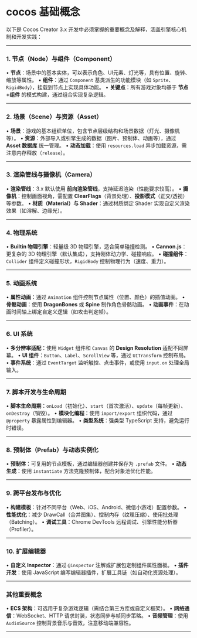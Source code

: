 # cocos 基础概念

以下是 Cocos Creator 3.x 开发中必须掌握的重要概念及解释，涵盖引擎核心机制和开发实践：

---

### 1. **节点（Node）与组件（Component）**
• **节点**：场景中的基本实体，可以表示角色、UI元素、灯光等，具有位置、旋转、缩放等属性。
• **组件**：通过 `Component` 基类派生的功能模块（如 `Sprite`、`RigidBody`），挂载到节点上实现具体功能。
• **关键点**：所有游戏对象均基于 **节点+组件** 的模式构建，通过组合实现复杂逻辑。

---

### 2. **场景（Scene）与资源（Asset）**
• **场景**：游戏的基本组织单位，包含节点层级结构和场景数据（灯光、摄像机等）。
• **资源**：外部导入或引擎生成的数据（图片、预制体、动画等），通过 **Asset 数据库** 统一管理。
• **动态加载**：使用 `resources.load` 异步加载资源，需注意内存释放（`release`）。

---

### 3. **渲染管线与摄像机（Camera）**
• **渲染管线**：3.x 默认使用 **前向渲染管线**，支持延迟渲染（性能要求较高）。
• **摄像机**：控制画面视角，需配置 **ClearFlags**（背景处理）、**投影模式**（正交/透视）等参数。
• **材质（Material）与 Shader**：通过材质绑定 Shader 实现自定义渲染效果（如溶解、边缘光）。

---

### 4. **物理系统**
• **Builtin 物理引擎**：轻量级 3D 物理引擎，适合简单碰撞检测。
• **Cannon.js**：更复杂的 3D 物理引擎（默认集成），支持刚体动力学、碰撞响应。
• **碰撞组件**：`Collider` 组件定义碰撞形状，`RigidBody` 控制物理行为（速度、重力）。

---

### 5. **动画系统**
• **属性动画**：通过 `Animation` 组件控制节点属性（位置、颜色）的插值动画。
• **骨骼动画**：使用 **DragonBones** 或 **Spine** 制作角色骨骼动画。
• **动画事件**：在动画时间轴上绑定自定义逻辑（如攻击判定帧）。

---

### 6. **UI 系统**
• **多分辨率适配**：使用 `Widget` 组件和 `Canvas` 的 **Design Resolution** 适配不同屏幕。
• **UI 组件**：`Button`、`Label`、`ScrollView` 等，通过 `UITransform` 控制布局。
• **事件系统**：通过 `EventTarget` 监听触控、点击事件，或使用 `input.on` 处理全局输入。

---

### 7. **脚本开发与生命周期**
• **脚本生命周期**：`onLoad`（初始化）、`start`（首次激活）、`update`（每帧更新）、`onDestroy`（销毁）。
• **模块化编程**：使用 `import/export` 组织代码，通过 `@property` 暴露属性到编辑器。
• **类型系统**：强类型 TypeScript 支持，避免运行时错误。

---

### 8. **预制体（Prefab）与动态实例化**
• **预制体**：可复用的节点模板，通过编辑器创建并保存为 `.prefab` 文件。
• **动态生成**：使用 `instantiate` 方法克隆预制体，配合对象池优化性能。

---

### 9. **跨平台发布与优化**
• **构建模板**：针对不同平台（Web、iOS、Android、微信小游戏）配置参数。
• **性能优化**：减少 DrawCall（合并图集）、控制内存（纹理压缩）、使用批处理（Batching）。
• **调试工具**：Chrome DevTools 远程调试、引擎性能分析器（Profiler）。

---

### 10. **扩展编辑器**
• **自定义 Inspector**：通过 `@inspector` 注解或扩展包定制组件属性面板。
• **插件开发**：使用 JavaScript 编写编辑器插件，扩展工具链（如自动化资源处理）。

---

### 其他重要概念
• **ECS 架构**：可选用于复杂游戏逻辑（需结合第三方库或自定义框架）。
• **网络通信**：WebSocket、HTTP 请求封装，状态同步与帧同步策略。
• **音频管理**：使用 `AudioSource` 控制背景音乐与音效，注意移动端兼容性。

---

